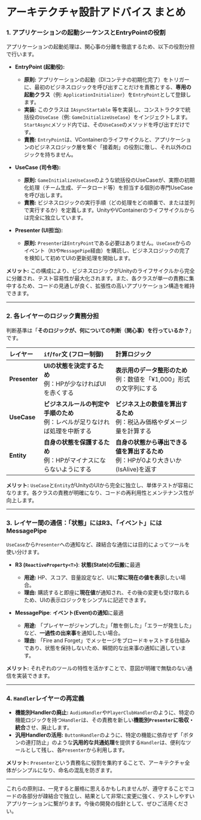 # アーキテクチャ設計アドバイス まとめ

### 1. アプリケーションの起動シーケンスとEntryPointの役割

アプリケーションの起動処理は、関心事の分離を徹底するため、以下の役割分担で行います。

*   **EntryPoint (起動役):**
    *   **原則:** アプリケーションの起動（DIコンテナの初期化完了）をトリガーに、最初のビジネスロジックを呼び出すことだけを責務とする、**専用の起動クラス**（例: `ApplicationInitializer`）を`EntryPoint`として登録します。
    *   **実装:** このクラスは `IAsyncStartable` 等を実装し、コンストラクタで統括役の`UseCase`（例: `GameInitializeUseCase`）をインジェクトします。`StartAsync`メソッド内では、その`UseCase`のメソッドを呼び出すだけです。
    *   **責務:** `EntryPoint`は、VContainerのライフサイクルと、アプリケーションのビジネスロジック層を繋ぐ「接着剤」の役割に徹し、それ以外のロジックを持ちません。

*   **UseCase (司令塔):**
    *   **原則:** `GameInitializeUseCase`のような統括役のUseCaseが、実際の初期化処理（チーム生成、データロード等）を担当する個別の専門UseCaseを呼び出します。
    *   **責務:** ビジネスロジックの実行手順（どの処理をどの順番で、または並列で実行するか）を定義します。UnityやVContainerのライフサイクルからは完全に独立しています。

*   **Presenter (UI担当):**
    *   **原則:** `Presenter`は`EntryPoint`である必要はありません。`UseCase`からのイベント（`R3`や`MessagePipe`経由）を購読し、ビジネスロジックの完了を検知して初めてUIの更新処理を開始します。

**メリット:** この構成により、ビジネスロジックがUnityのライフサイクルから完全に分離され、テスト容易性が最大化されます。また、各クラスが単一の責務に集中するため、コードの見通しが良く、拡張性の高いアプリケーション構造を維持できます。

---

### 2. 各レイヤーのロジック責務分担

判断基準は「**そのロジックが、何についての判断（関心事）を行っているか？**」です。

| レイヤー | `if`/`for`文 (フロー制御) | 計算ロジック |
| :--- | :--- | :--- |
| **Presenter** | **UIの状態を決定するため**<br>例：HPが少なければUIを赤くする | **表示用のデータ整形のため**<br>例：数値を「¥1,000」形式の文字列にする |
| **UseCase** | **ビジネスルールの判定や手順のため**<br>例：レベルが足りなければ処理を中断する | **ビジネス上の数値を算出するため**<br>例：税込み価格やダメージ量を計算する |
| **Entity** | **自身の状態を保護するため**<br>例：HPがマイナスにならないようにする | **自身の状態から導出できる値を算出するため**<br>例：HPが0より大きいか(IsAlive)を返す |

**メリット:** `UseCase`と`Entity`がUnityのUIから完全に独立し、単体テストが容易になります。各クラスの責務が明確になり、コードの再利用性とメンテナンス性が向上します。

---

### 3. レイヤー間の通信：「状態」にはR3、「イベント」にはMessagePipe

`UseCase`から`Presenter`への通知など、疎結合な通信には目的によってツールを使い分けます。

*   **R3 (`ReactiveProperty<T>`)**: **状態(State)の伝搬**に最適
    *   **用途:** HP、スコア、音量設定など、UIに**常に現在の値を表示**したい場合。
    *   **理由:** 購読すると即座に**現在値**が通知され、その後の変更も受け取れるため、UIの表示ロジックをシンプルに記述できます。

*   **MessagePipe**: **イベント(Event)の通知**に最適
    *   **用途:** 「プレイヤーがジャンプした」「敵を倒した」「エラーが発生した」など、**一過性の出来事**を通知したい場合。
    *   **理由:** 「Fire and Forget」でメッセージをブロードキャストする仕組みであり、状態を保持しないため、瞬間的な出来事の通知に適しています。

**メリット:** それぞれのツールの特性を活かすことで、意図が明確で無駄のない通信を実装できます。

---

### 4. `Handler`レイヤーの再定義

*   **機能別Handlerの廃止:** `AudioHandler`や`PlayerClubHandler`のように、特定の機能ロジックを持つ`Handler`は、その責務を新しい**機能別`Presenter`に吸収・統合**させ、廃止します。
*   **汎用Handlerの活用:** `ButtonHandler`のように、特定の機能に依存せず「ボタンの連打防止」のような**汎用的な共通処理**を提供する`Handler`は、便利なツールとして残し、各`Presenter`から利用します。

**メリット:** `Presenter`という責務名に役割を集約することで、アーキテクチャ全体がシンプルになり、命名の混乱を防ぎます。

---

これらの原則は、一見すると厳格に思えるかもしれませんが、遵守することでコードの各部分が疎結合で独立し、結果として非常に変更に強く、テストしやすいアプリケーションに繋がります。今後の開発の指針として、ぜひご活用ください。

